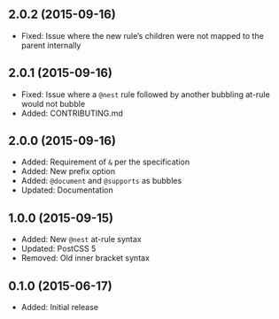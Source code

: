 ## 2.0.2 (2015-09-16)

- Fixed: Issue where the new rule’s children were not mapped to the parent internally

## 2.0.1 (2015-09-16)

- Fixed: Issue where  a `@nest` rule followed by another bubbling at-rule would not bubble
- Added: CONTRIBUTING.md

## 2.0.0 (2015-09-16)

- Added: Requirement of `&` per the specification
- Added: New prefix option
- Added: `@document` and `@supports` as bubbles
- Updated: Documentation

## 1.0.0 (2015-09-15)

- Added: New `@nest` at-rule syntax
- Updated: PostCSS 5
- Removed: Old inner bracket syntax

## 0.1.0 (2015-06-17)

- Added: Initial release
